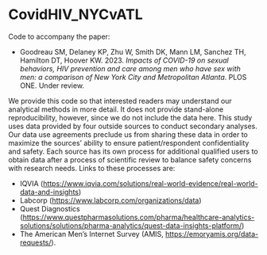 # CovidHIV_NYCvATL

Code to accompany the paper:

- Goodreau SM, Delaney KP, Zhu W, Smith DK, Mann LM, Sanchez TH, Hamilton DT, Hoover KW. 2023. *Impacts of COVID-19 on sexual behaviors, HIV prevention and care among men who have sex with men: a comparison of New York City and Metropolitan Atlanta*. PLOS ONE. Under review.

We provide this code so that interested readers may understand our analytical methods in more detail. It does not provide stand-alone reproducibility, however, since we do not include the data here. This study uses data provided by four outside sources to conduct secondary analyses. Our data use agreements preclude us from sharing these data in order to maximize the sources’ ability to ensure patient/respondent confidentiality and safety. Each source has its own process for additional qualified users to obtain data after a process of scientific review to balance safety concerns with research needs. Links to these processes are:

- IQVIA (https://www.iqvia.com/solutions/real-world-evidence/real-world-data-and-insights)
- Labcorp (https://www.labcorp.com/organizations/data)
- Quest Diagnostics (https://www.questpharmasolutions.com/pharma/healthcare-analytics-solutions/solutions/pharma-analytics/quest-data-insights-platform/)
- The American Men’s Internet Survey (AMIS, https://emoryamis.org/data-requests/).
